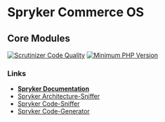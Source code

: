# Spryker Commerce OS

## Core Modules

[![Scrutinizer Code Quality](https://scrutinizer-ci.com/g/spryker/spryker-core/badges/quality-score.png?b=master)](https://scrutinizer-ci.com/g/spryker/spryker-core/?branch=master)
[![Minimum PHP Version](http://img.shields.io/badge/php-%3E%3D%207.1-8892BF.svg)](https://php.net/)

### Links
- **[Spryker Documentation](https://academy.spryker.com/)**
- [Spryker Architecture-Sniffer](https://github.com/spryker/architecture-sniffer)
- [Spryker Code-Sniffer](https://github.com/spryker/code-sniffer)
- [Spryker Code-Generator](https://github.com/spryker/code-generator)
